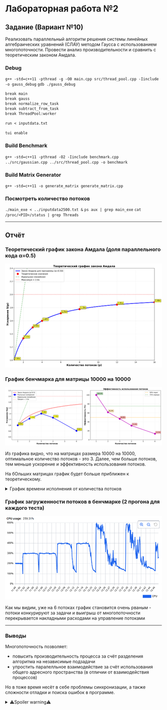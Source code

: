# Лабораторная работа №2

## Задание (Вариант №10)

Реализовать параллельный алгоритм решения системы линейных алгебраических уравнений (СЛАУ) методом Гаусса с использованием многопоточности. Провести анализ производительности и сравнить с теоретическим законом Амдала.

### Debug
`g++ -std=c++11 -pthread -g -O0 main.cpp src/thread_pool.cpp -Iinclude -o gauss_debug`
`gdb ./gauss_debug`
```
break main
break gauss
break normalize_row_task
break subtract_from_task
break ThreadPool:worker
```
`run < inputdata.txt`

`tui enable`

### Build Benchmark
`g++ -std=c++11 -pthread -O2 -Iinclude benchmark.cpp ../src/gaussian.cpp ../src/thread_pool.cpp -o benchmark`

### Build Matrix Generator
`g++ -std=c++11 -o generate_matrix generate_matrix.cpp`

### Посмотреть количество потоков

`./main_exe < ../inputdata2500.txt &`
`ps aux | grep main_exe`
`cat /proc/<PID>/status | grep Threads`

---

## Отчёт

### Теоретический график закона Амдала (доля параллельного кода α=0.5)
![Amdahl Theory](assets/gauss_theory_amdahl.png)

### График бенчмарка для матрицы 10000 на 10000
![Benchmark 10k*10k](assets/benchmark_amdahl_10000.png)

Из графика видно, что на матрицах размера 10000 на 10000, оптимальное количество потоков - это 3. Далее, чем больше потоков, тем меньше ускорение и эффективность использования потоков.

На бОльших матрицах график будет больше приближен к теоретическому.

<details>
<summary>График времени исполнения от количества потоков</summary>
<img src="assets/benchmark_time_10000.png">
</details>


### График загруженности потоков в бенчмарке (2 прогона для каждого теста)
![Docker](assets/docker_thread_usage_10000.png)

Как мы видим, уже на 6 потоках график становится очень рваным - потоки конкурируют за задачи и выигрыш от многопоточности перекрывается накладными расходами на управление потоками

---

### Выводы
Многопоточность позволяет:
- повысить производительность процесса за счёт разделения алгоритма на независимые подзадачи
- упростить паралелльное взаимодействие за счёт использования общего адресного пространства (в отличии от взаимодействия процессов)

Но в тоже время несёт в себе проблемы синхронизации, а также сложности отладки и поиска ошибок в программе.

<details>
<summary>⚠️Spoiler warning⚠️</summary>
<img src="assets/multi-threading.jpg">
</details>
